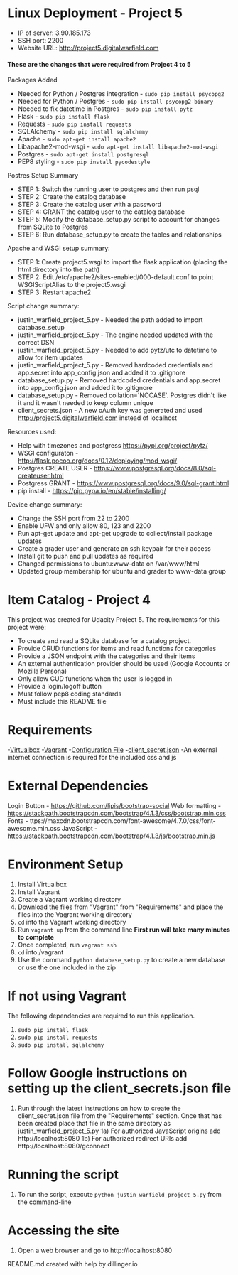 # Linux Deployment - Project 5

- IP of server: 3.90.185.173
- SSH port: 2200
- Website URL: http://project5.digitalwarfield.com

#### These are the changes that were required from Project 4 to 5
Packages Added
- Needed for Python / Postgres integration - `sudo pip install psycopg2`
- Needed for Python / Postgres - `sudo pip install psycopg2-binary`
- Needed to fix datetime in Postgres - `sudo pip install pytz`
- Flask - `sudo pip install flask`
- Requests - `sudo pip install requests`
- SQLAlchemy - `sudo pip install sqlalchemy`
- Apache - `sudo apt-get install apache2`
- Libapache2-mod-wsgi - `sudo apt-get install libapache2-mod-wsgi`
- Postgres - `sudo apt-get install postgresql`
- PEP8 styling - `sudo pip install pycodestyle`

Postres Setup Summary
- STEP 1: Switch the running user to postgres and then run psql
- STEP 2: Create the catalog database
- STEP 3: Create the catalog user with a password
- STEP 4: GRANT the catalog user to the catalog database
- STEP 5: Modify the database_setup.py script to account for changes from SQLite to Postgres
- STEP 6: Run database_setup.py to create the tables and relationships

Apache and WSGI setup summary:
- STEP 1: Create project5.wsgi to import the flask application (placing the html directory into the path)
- STEP 2: Edit /etc/apache2/sites-enabled/000-default.conf to point WSGIScriptAlias to the project5.wsgi
- STEP 3: Restart apache2

Script change summary:
- justin_warfield_project_5.py - Needed the path added to import database_setup
- justin_warfield_project_5.py - The engine needed updated with the correct DSN
- justin_warfield_project_5.py - Needed to add pytz/utc to datetime to allow for item updates
- justin_warfield_project_5.py - Removed hardcoded credentials and app.secret into app_config.json and added it to .gitignore
- database_setup.py - Removed hardcoded credentials and app.secret into app_config.json and added it to .gitignore
- database_setup.py - Removed collation='NOCASE'.  Postgres didn't like it and it wasn't needed to keep column unique
- client_secrets.json - A new oAuth key was generated and used http://project5.digitalwarfield.com instead of localhost

Resources used:
- Help with timezones and postgress https://pypi.org/project/pytz/
- WSGI configuraton - http://flask.pocoo.org/docs/0.12/deploying/mod_wsgi/
- Postgres CREATE USER - https://www.postgresql.org/docs/8.0/sql-createuser.html
- Postgress GRANT - https://www.postgresql.org/docs/9.0/sql-grant.html
- pip install - https://pip.pypa.io/en/stable/installing/


Device change summary:
- Change the SSH port from 22 to 2200
- Enable UFW and only allow 80, 123 and 2200
- Run apt-get update and apt-get upgrade to collect/install package updates
- Create a grader user and generate an ssh keypair for their access
- Install git to push and pull updates as required
- Changed permissions to ubuntu:www-data on /var/www/html
- Updated group membership for ubuntu and grader to www-data group

# Item Catalog - Project 4

This project was created for Udacity Project 5.  The requirements for this project were:  

  - To create and read a SQLite database for a catalog project.
  - Provide CRUD functions for items and read functions for categories
  - Provide a JSON endpoint with the categories and their items
  - An external authentication provider should be used (Google Accounts or Mozilla Persona)
  - Only allow CUD functions when the user is logged in
  - Provide a login/logoff button
  - Must follow pep8 coding standards
  - Must include this README file
# Requirements
-[Virtualbox](https://www.virtualbox.org)
-[Vagrant](https://www.vagrantup.com/downloads.html)
-[Configuration File]("https://github.com/udacity/fullstack-nanodegree-vm/tree/master/vagrant")
-[client_secret.json]("https://developers.google.com/api-client-library/python/auth/web-app#creatingcred")
-An external internet connection is required for the included css and js

# External Dependencies
Login Button - https://github.com/lipis/bootstrap-social
Web formatting - https://stackpath.bootstrapcdn.com/bootstrap/4.1.3/css/bootstrap.min.css
Fonts - ttps://maxcdn.bootstrapcdn.com/font-awesome/4.7.0/css/font-awesome.min.css
JavaScript - https://stackpath.bootstrapcdn.com/bootstrap/4.1.3/js/bootstrap.min.js

# Environment Setup
1) Install Virtualbox
2) Install Vagrant
3) Create a Vagrant working directory
3) Download the files from "Vagrant" from "Requirements" and place the files into the Vagrant working directory
4) `cd` into the Vagrant working directory
5) Run `vagrant up` from the command line **First run will take many minutes to complete**
6) Once completed, run `vagrant ssh`
7) `cd` into /vagrant
8) Use the command `python database_setup.py` to create a new database or use the one included in the zip

# If not using Vagrant
The following dependencies are required to run this application.
1) `sudo pip install flask`
2) `sudo pip install requests`
3) `sudo pip install sqlalchemy`
# Follow Google instructions on setting up the client_secrets.json file
1) Run through the latest instructions on how to create the client_secret.json file from the "Requirements" section.  Once that has been created place that file in the same directory as justin_warfield_project_5.py
1a) For authorized JavaScript origins add http://localhost:8080
1b) For authorized redirect URIs add http://localhost:8080/gconnect

# Running the script
1) To run the script, execute `python justin_warfield_project_5.py` from the command-line

# Accessing the site
1) Open a web browser and go to http://localhost:8080

README.md created with help by dillinger.io
